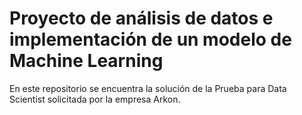 # Proyecto de análisis de datos e implementación de un modelo de Machine Learning
En este repositorio se encuentra la solución de la Prueba para Data Scientist solicitada por la empresa Arkon.
